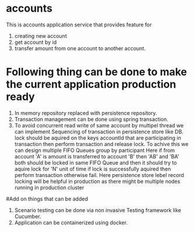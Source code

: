 # accounts
This is accounts application service that provides feature for
1) creating new account
2) get account by id
3) transfer amount from one account to another account.

# Following thing can be done to make the current application production ready
1) In memory repository replaced with persistence repository.
2) Transaction management can be done using spring transaction.
3) To avoid concurrent read write of same account by multipel thread we can implement Sequencing of transaction in persistence store like DB. lock should be aquired on the keys accountId that are participating in transaction then perform transaction and release lock.
To achive this we can design multiple FIFO Queues group by participant
Here if from account 'A' is amount is transferred to account 'B' then 'AB' and 'BA' both should be locked in same FIFO Queue
and then it should try to aquire lock for 'N' unit of time if lock is successfully aquired then perform transaction otherwise fail.
Here persistence store lebel record locking will be helpful in production as there might be multiple nodes running in production cluster

#Add on things that can be added
1) Scenario testing can be done via non invasive Testing framework like Cucumber.
2) Application can be containerized using docker.
